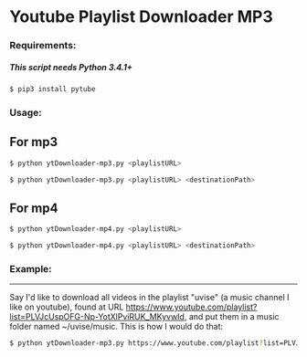 # Youtube Playlist Downloader MP3

### Requirements:

##### **This script needs Python 3.4.1+**

```bash
$ pip3 install pytube
```

### Usage:

## For mp3

```bash
$ python ytDownloader-mp3.py <playlistURL>
```

```bash
$ python ytDownloader-mp3.py <playlistURL> <destinationPath>
```

## For mp4

```bash
$ python ytDownloader-mp4.py <playlistURL>
```

```bash
$ python ytDownloader-mp4.py <playlistURL> <destinationPath>
```

### Example:

---

Say I'd like to download all videos in the playlist "uvise" (a music channel I like on youtube), found at URL
https://www.youtube.com/playlist?list=PLVJcUspOFG-Np-YotXlPviRUK_MKyvwId, and put them in a music folder named
~/uvise/music. This is how I would do that:

```bash
$ python ytDownloader-mp3.py https://www.youtube.com/playlist?list=PLVJcUspOFG-Np-YotXlPviRUK_MKyvwId ~/uvise/music
```
